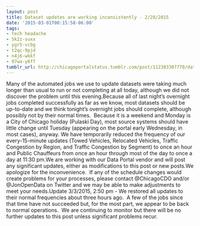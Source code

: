 ```yaml
---
layout: post
title: Dataset updates are working inconsistently - 2/28/2015
date: '2015-03-01T00:15:58-06:00'
tags:
- tech headache
- 5k2z-suxx
- ygr5-vcbg
- t2qc-9pjd
- n4j6-wkkf
- 97wa-y6ff
tumblr_url: http://chicagoportalstatus.tumblr.com/post/112383307770/dataset-updates-are-working-inconsistently
---
```

Many of the automated jobs we use to update datasets were taking much longer than usual to run or not completing at all today, although we did not discover the problem until this evening.Because all of last night’s overnight jobs completed successfully as far as we know, most datasets should be up-to-date and we think tonight’s overnight jobs should complete, although possibly not by their normal times.  Because it is a weekend and Monday is a City of Chicago holiday (Pulaski Day), most source systems should have little change until Tuesday (appearing on the portal early Wednesday, in most cases), anyway. We have temporarily reduced the frequency of our every-15-minute updates (Towed Vehicles, Relocated Vehicles, Traffic Congestion by Region, and Traffic Congestion by Segment) to once an hour and Public Chauffeurs from once an hour through most of the day to once a day at 11:30 pm.We are working with our Data Portal vendor and will post any significant updates, either as modifications to this post or new posts.We apologize for the inconvenience.  If any of the schedule changes would create problems for your processes, please contact @ChicagoCDO and/or @JonOpenData on Twitter and we may be able to make adjustments to meet your needs.Update 3/3/2015, 2:50 pm - We restored all updates to their normal frequencies about three hours ago.  A few of the jobs since that time have not succeeded but, for the most part, we appear to be back to normal operations.  We are continuing to monitor but there will be no further updates to this post unless significant problems recur.

